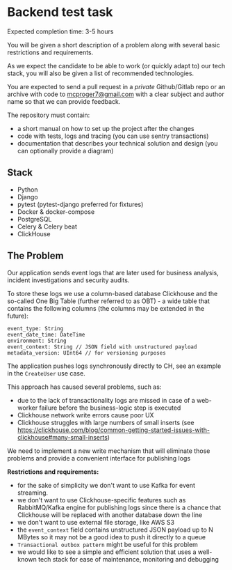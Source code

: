 # Backend test task

Expected completion time: 3-5 hours

You will be given a short description of a problem along with several basic restrictions and requirements.

As we expect the candidate to be able to work (or quickly adapt to) our tech stack,
you will also be given a list of recommended technologies.

You are expected to send a pull request in a *private* Github/Gitlab repo or an archive with code to 
[mcproger7@gmail.com](mailto:mcproger7@gmail.com) with a clear subject and author name so that we can provide feedback.

The repository must contain:

- a short manual on how to set up the project after the changes
- code with tests, logs and tracing (you can use sentry transactions)
- documentation that describes your technical solution and design (you can optionally provide a diagram)

## Stack

- Python
- Django
- pytest (pytest-django preferred for fixtures)
- Docker & docker-compose
- PostgreSQL
- Celery & Celery beat
- ClickHouse

## The Problem

Our application sends event logs that are later used for business analysis, incident investigations and security audits.

To store these logs we use a column-based database Clickhouse and the so-called One Big Table (further referred to as OBT) - a wide table that
contains the following columns (the columns may be extended in the future):

```
event_type: String
event_date_time: DateTime
environment: String
event_context: String // JSON field with unstructured payload
metadata_version: UInt64 // for versioning purposes
```

The application pushes logs synchronously directly to CH, see an example in the `CreateUser` use case.

This approach has caused several problems, such as:

- due to the lack of transactionality logs are missed in case of a web-worker failure before the business-logic step is executed
- Clickhouse network write errors cause poor UX
- Clickhouse struggles with large numbers of small inserts (see https://clickhouse.com/blog/common-getting-started-issues-with-clickhouse#many-small-inserts)

We need to implement a new write mechanism that will eliminate those problems and provide a convenient interface for publishing logs

**Restrictions and requirements:**

- for the sake of simplicity we don't want to use Kafka for event streaming.
- we don't want to use Clickhouse-specific features such as RabbitMQ/Kafka engine for publishing logs since there is a chance that Clickhouse will be replaced with another database down the line
- we don't want to use external file storage, like AWS S3
- the `event_context` field contains unstructured JSON payload up to N MBytes so it may not be a good idea to push it directly to a queue
- `Transactional outbox pattern` might be useful for this problem
- we would like to see a simple and efficient solution that uses a well-known tech stack for ease of maintenance, monitoring and debugging
